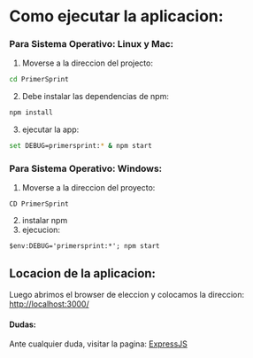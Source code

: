 # Como ejecutar la aplicacion: 
### Para Sistema Operativo: Linux y Mac: 
1. Moverse a la direccion del projecto: 
``` bash
cd PrimerSprint
```
2. Debe instalar las dependencias de npm: 
``` bash
npm install
```
3. ejecutar la app: 
``` bash
set DEBUG=primersprint:* & npm start 
```
### Para Sistema Operativo: Windows: 
1. Moverse a la direccion del proyecto: 
``` prompt
CD PrimerSprint
```
2. instalar npm 
3. ejecucion: 
``` prompt
$env:DEBUG='primersprint:*'; npm start
```

## Locacion de la aplicacion: 
Luego abrimos el browser de eleccion y colocamos la direccion: 
[http://localhost:3000/](http://localhost:3000/)
#### Dudas: 
Ante cualquier duda, visitar la pagina: 
[ExpressJS](https://expressjs.com/en/starter/generator.html)

